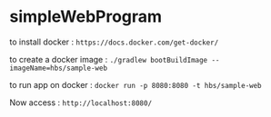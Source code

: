 # simpleWebProgram

to install docker :
```https://docs.docker.com/get-docker/```

to create a docker image :
```./gradlew bootBuildImage --imageName=hbs/sample-web```

to run app on docker :
```docker run -p 8080:8080 -t hbs/sample-web```

Now access : ```http://localhost:8080/```